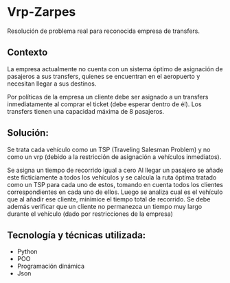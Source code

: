 # Vrp-Zarpes

Resolución de problema real para reconocida empresa de transfers. 

## Contexto 

La empresa actualmente no cuenta con un sistema óptimo de asignación de pasajeros a sus transfers, quienes se encuentran en el aeropuerto y necesitan llegar a sus destinos. 

Por políticas de la empresa un cliente debe ser asignado a un transfers inmediatamente al comprar el ticket (debe esperar dentro de él). 
Los transfers tienen una capacidad máxima de 8 pasajeros.

## Solución:

Se trata cada vehículo como un TSP (Traveling Salesman Problem) y no como un vrp (debido a la restricción de asignación a vehículos inmediatos). 

  Se asigna un tiempo de recorrido igual a cero
  Al llegar un pasajero se añade este ficticiamente a todos los vehículos y se calcula la ruta óptima tratado como un TSP para cada uno de estos, tomando en cuenta todos los clientes correspondientes en cada uno de ellos. 
  Luego se analiza cual es el vehículo que al añadir ese cliente, minimice el tiempo total de recorrido. 
  Se debe además verificar que un cliente no permanezca un tiempo muy largo durante el vehículo (dado por restricciones de la empresa)
  
## Tecnología y técnicas utilizada:

* Python
* POO
* Programación dinámica
* Json

